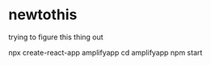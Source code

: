 # newtothis
trying to figure this thing out

npx create-react-app amplifyapp
cd amplifyapp
npm start
